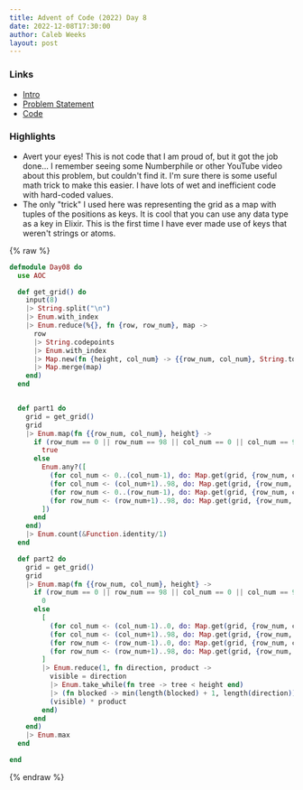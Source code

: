 ```yaml
---
title: Advent of Code (2022) Day 8
date: 2022-12-08T17:30:00
author: Caleb Weeks
layout: post
---
```


### Links

- [Intro](https://sethcalebweeks.com/advent-of-code-2022-in-elixir/)
- [Problem Statement](https://adventofcode.com/2022/day/8)
- [Code](https://github.com/sethcalebweeks/advent-of-code-2022/blob/main/lib/Day08.ex)

### Highlights

- Avert your eyes! This is not code that I am proud of, but it got the job done... I remember seeing some Numberphile or other YouTube video about this problem, but couldn't find it. I'm sure there is some useful math trick to make this easier. I have lots of wet and inefficient code with hard-coded values.
- The only "trick" I used here was representing the grid as a map with tuples of the positions as keys. It is cool that you can use any data type as a key in Elixir. This is the first time I have ever made use of keys that weren't strings or atoms.

{% raw %}

```elixir
defmodule Day08 do
  use AOC

  def get_grid() do
    input(8)
    |> String.split("\n")
    |> Enum.with_index
    |> Enum.reduce(%{}, fn {row, row_num}, map ->
      row
      |> String.codepoints
      |> Enum.with_index
      |> Map.new(fn {height, col_num} -> {{row_num, col_num}, String.to_integer(height)} end)
      |> Map.merge(map)
    end)
  end


  def part1 do
    grid = get_grid()
    grid
    |> Enum.map(fn {{row_num, col_num}, height} ->
      if (row_num == 0 || row_num == 98 || col_num == 0 || col_num == 98) do
        true
      else
        Enum.any?([
          (for col_num <- 0..(col_num-1), do: Map.get(grid, {row_num, col_num}) < height) |> Enum.all?,
          (for col_num <- (col_num+1)..98, do: Map.get(grid, {row_num, col_num}) < height) |> Enum.all?,
          (for row_num <- 0..(row_num-1), do: Map.get(grid, {row_num, col_num}) < height) |> Enum.all?,
          (for row_num <- (row_num+1)..98, do: Map.get(grid, {row_num, col_num}) < height) |> Enum.all?,
        ])
      end
    end)
    |> Enum.count(&Function.identity/1)
  end

  def part2 do
    grid = get_grid()
    grid
    |> Enum.map(fn {{row_num, col_num}, height} ->
      if (row_num == 0 || row_num == 98 || col_num == 0 || col_num == 98) do
        0
      else
        [
          (for col_num <- (col_num-1)..0, do: Map.get(grid, {row_num, col_num})),
          (for col_num <- (col_num+1)..98, do: Map.get(grid, {row_num, col_num})),
          (for row_num <- (row_num-1)..0, do: Map.get(grid, {row_num, col_num})),
          (for row_num <- (row_num+1)..98, do: Map.get(grid, {row_num, col_num})),
        ]
        |> Enum.reduce(1, fn direction, product ->
          visible = direction
          |> Enum.take_while(fn tree -> tree < height end)
          |> (fn blocked -> min(length(blocked) + 1, length(direction)) end).()
          (visible) * product
        end)
      end
    end)
    |> Enum.max
  end

end
```

{% endraw %}
